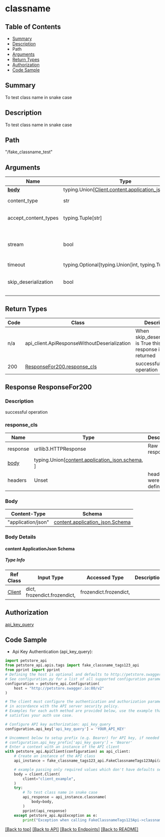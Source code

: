 <a name="classname"></a>
# **classname**

## Table of Contents
- [Summary](#summary)
- [Description](#description)
- Path
- [Arguments](#arguments)
- [Return Types](#return-types)
- [Authorization](#authorization)
- [Code Sample](#code-sample)

## Summary
To test class name in snake case

## Description
To test class name in snake case

## Path
"/fake_classname_test"

## Arguments

Name | Type | Description  | Notes
------------- | ------------- | ------------- | -------------
[**body**](../../../components/request_bodies/request_body_client.md) | typing.Union[[Client.content.application_json.schema](../../../components/request_bodies/request_body_client.md#request_body_clientcontentapplication_jsonschema)] | required |
content_type | str | optional, default is 'application/json' | Selects the schema and serialization of the request body
accept_content_types | typing.Tuple[str] | default is ("application/json", ) | Tells the server the content type(s) that are accepted by the client
stream | bool | default is False | if True then the response.content will be streamed and loaded from a file like object. When downloading a file, set this to True to force the code to deserialize the content to a FileSchema file
timeout | typing.Optional[typing.Union[int, typing.Tuple]] | default is None | the timeout used by the rest client
skip_deserialization | bool | default is False | when True, headers and body will be unset and an instance of api_client.ApiResponseWithoutDeserialization will be returned

## Return Types

Code | Class | Description
------------- | ------------- | -------------
n/a | api_client.ApiResponseWithoutDeserialization | When skip_deserialization is True this response is returned
200 | [ResponseFor200.response_cls](#response_200response_cls) | successful operation

## Response ResponseFor200

### Description
successful operation

### response_cls
Name | Type | Description  | Notes
------------- | ------------- | ------------- | -------------
response | urllib3.HTTPResponse | Raw response |
[body](#body) | typing.Union[[content.application_json.schema](#content-applicationjson-schema), ] |  |
headers | Unset | headers were not defined |

### Body
Content-Type | Schema
------------ | -------
"application/json" | [content.application_json.Schema](#content-applicationjson-schema)

### Body Details
#### content ApplicationJson Schema

##### Type Info
Ref Class | Input Type | Accessed Type | Description
--------- | ---------- | ------------- | ------------
[Client](../../components/schemas/client.Client.md#client) | dict, frozendict.frozendict,  | frozendict.frozendict,  |

## Authorization

[api_key_query](../../../../README.md#api_key_query)

## Code Sample

* Api Key Authentication (api_key_query):
```python
import petstore_api
from petstore_api.apis.tags import fake_classname_tags123_api
from pprint import pprint
# Defining the host is optional and defaults to http://petstore.swagger.io:80/v2
# See configuration.py for a list of all supported configuration parameters.
configuration = petstore_api.Configuration(
    host = "http://petstore.swagger.io:80/v2"
)

# The client must configure the authentication and authorization parameters
# in accordance with the API server security policy.
# Examples for each auth method are provided below, use the example that
# satisfies your auth use case.

# Configure API key authorization: api_key_query
configuration.api_key['api_key_query'] = 'YOUR_API_KEY'

# Uncomment below to setup prefix (e.g. Bearer) for API key, if needed
# configuration.api_key_prefix['api_key_query'] = 'Bearer'
# Enter a context with an instance of the API client
with petstore_api.ApiClient(configuration) as api_client:
    # Create an instance of the API class
    api_instance = fake_classname_tags123_api.FakeClassnameTags123Api(api_client)

    # example passing only required values which don't have defaults set
    body = client.Client(
        client="client_example",
    )
    try:
        # To test class name in snake case
        api_response = api_instance.classname(
            body=body,
        )
        pprint(api_response)
    except petstore_api.ApiException as e:
        print("Exception when calling FakeClassnameTags123Api->classname: %s\n" % e)
```

[[Back to top]](#top) [[Back to API]](../FakeClassnameTags123Api.md) [[Back to Endpoints]](../../../../README.md#Endpoints) [[Back to README]](../../../../README.md)
